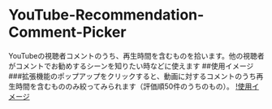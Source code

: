 # YouTube-Recommendation-Comment-Picker
YouTubeの視聴者コメントのうち、再生時間を含むものを拾います。他の視聴者がコメントでお勧めするシーンを知りたい時などに使えます
##使用イメージ
###拡張機能のポップアップをクリックすると、動画に対するコメントのうち再生時間を含むもののみ絞ってみられます（評価順50件のうちのもの）。
[!使用イメージ](https://github.com/newtowel/YouTube-Recommendation-Comment-Picker/blob/main/YouTubeCommentPickerUsage.png "使用イメージ")

